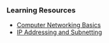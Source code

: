 ### Learning Resources
- [Computer Networking Basics](link19)
- [IP Addressing and Subnetting](link20)
